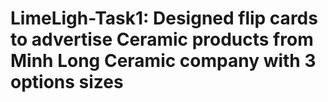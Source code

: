 # LimeLigh-Task1: Designed flip cards to advertise Ceramic products from Minh Long Ceramic company with 3 options sizes
